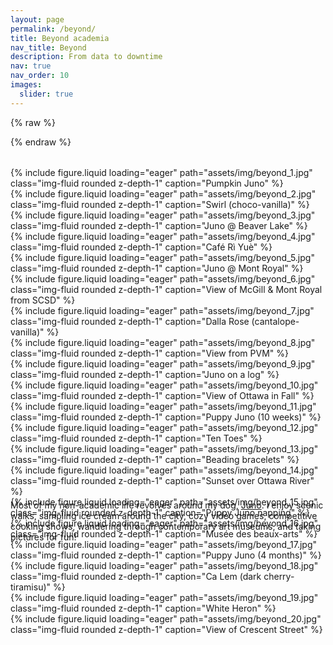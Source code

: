 ```yaml
---
layout: page
permalink: /beyond/
title: Beyond academia
nav_title: Beyond
description: From data to downtime
nav: true
nav_order: 10
images:
  slider: true
---
```



{% raw %}
<style>
  swiper-container {
    display: block;
    width: 100%;
    height: 500px;
    margin: 2rem auto;
  }

  swiper-slide {
    display: flex;
    align-items: center;
    justify-content: center;
  }

  .swiper-slide img {
    max-width: 100%;
    max-height: 100%;
    object-fit: cover;
    border-radius: 8px;
  }
</style>
{% endraw %}


<swiper-container slides-per-view="3" keyboard="true" navigation="true" pagination="true" pagination-clickable="true" pagination-dynamic-bullets="true" loop="true">
  <swiper-slide>
      {% include figure.liquid loading="eager" path="assets/img/beyond_1.jpg" class="img-fluid rounded z-depth-1" caption="Pumpkin Juno" %} 
  </swiper-slide>
  <swiper-slide>
      {% include figure.liquid loading="eager" path="assets/img/beyond_2.jpg" class="img-fluid rounded z-depth-1" caption="Swirl (choco-vanilla)" %}
  </swiper-slide>
  <swiper-slide>
      {% include figure.liquid loading="eager" path="assets/img/beyond_3.jpg" class="img-fluid rounded z-depth-1" caption="Juno @ Beaver Lake" %}
  </swiper-slide>
  <swiper-slide>
      {% include figure.liquid loading="eager" path="assets/img/beyond_4.jpg" class="img-fluid rounded z-depth-1" caption="Café Rì Yuè" %}
  </swiper-slide>
  <swiper-slide>
      {% include figure.liquid loading="eager" path="assets/img/beyond_5.jpg" class="img-fluid rounded z-depth-1" caption="Juno @ Mont Royal" %}
  </swiper-slide>
  <swiper-slide>
      {% include figure.liquid loading="eager" path="assets/img/beyond_6.jpg" class="img-fluid rounded z-depth-1" caption="View of McGill & Mont Royal from SCSD" %}
  </swiper-slide>
  <swiper-slide>
      {% include figure.liquid loading="eager" path="assets/img/beyond_7.jpg" class="img-fluid rounded z-depth-1" caption="Dalla Rose (cantalope-vanilla)" %}
  </swiper-slide>
  <swiper-slide>
      {% include figure.liquid loading="eager" path="assets/img/beyond_8.jpg" class="img-fluid rounded z-depth-1" caption="View from PVM" %}
  </swiper-slide>
  <swiper-slide>
      {% include figure.liquid loading="eager" path="assets/img/beyond_9.jpg" class="img-fluid rounded z-depth-1" caption="Juno on a log" %}
  </swiper-slide>
  <swiper-slide>
      {% include figure.liquid loading="eager" path="assets/img/beyond_10.jpg" class="img-fluid rounded z-depth-1" caption="View of Ottawa in Fall" %}
  </swiper-slide>
  <swiper-slide>
      {% include figure.liquid loading="eager" path="assets/img/beyond_11.jpg" class="img-fluid rounded z-depth-1" caption="Puppy Juno (10 weeks)" %}
  </swiper-slide>
  <swiper-slide>
      {% include figure.liquid loading="eager" path="assets/img/beyond_12.jpg" class="img-fluid rounded z-depth-1" caption="Ten Toes" %}
  </swiper-slide>
  <swiper-slide>
      {% include figure.liquid loading="eager" path="assets/img/beyond_13.jpg" class="img-fluid rounded z-depth-1" caption="Beading bracelets" %}
  </swiper-slide>
  <swiper-slide>
      {% include figure.liquid loading="eager" path="assets/img/beyond_14.jpg" class="img-fluid rounded z-depth-1" caption="Sunset over Ottawa River" %}
  </swiper-slide>
  <swiper-slide>
      {% include figure.liquid loading="eager" path="assets/img/beyond_15.jpg" class="img-fluid rounded z-depth-1" caption="Puppy Juno napping" %}
  </swiper-slide>
  <swiper-slide>
      {% include figure.liquid loading="eager" path="assets/img/beyond_16.jpg" class="img-fluid rounded z-depth-1" caption="Musée des beaux-arts" %}
  </swiper-slide>
  <swiper-slide>
      {% include figure.liquid loading="eager" path="assets/img/beyond_17.jpg" class="img-fluid rounded z-depth-1" caption="Puppy Juno (4 months)" %}
  </swiper-slide>
  <swiper-slide>
      {% include figure.liquid loading="eager" path="assets/img/beyond_18.jpg" class="img-fluid rounded z-depth-1" caption="Ca Lem (dark cherry-tiramisu)" %}
  </swiper-slide>
  <swiper-slide>
      {% include figure.liquid loading="eager" path="assets/img/beyond_19.jpg" class="img-fluid rounded z-depth-1" caption="White Heron" %}
  </swiper-slide>
  <swiper-slide>
      {% include figure.liquid loading="eager" path="assets/img/beyond_20.jpg" class="img-fluid rounded z-depth-1" caption="View of Crescent Street" %}
  </swiper-slide>
</swiper-container>

Most of my non-academic life revolves around my dog, [Juno](https://www.instagram.com/juno_the_dawg/). I enjoy scenic walks, sampling ice cream around the city, cozy video games, competitive cooking shows, wandering through contemporary art museums, and taking pictures for fun!
